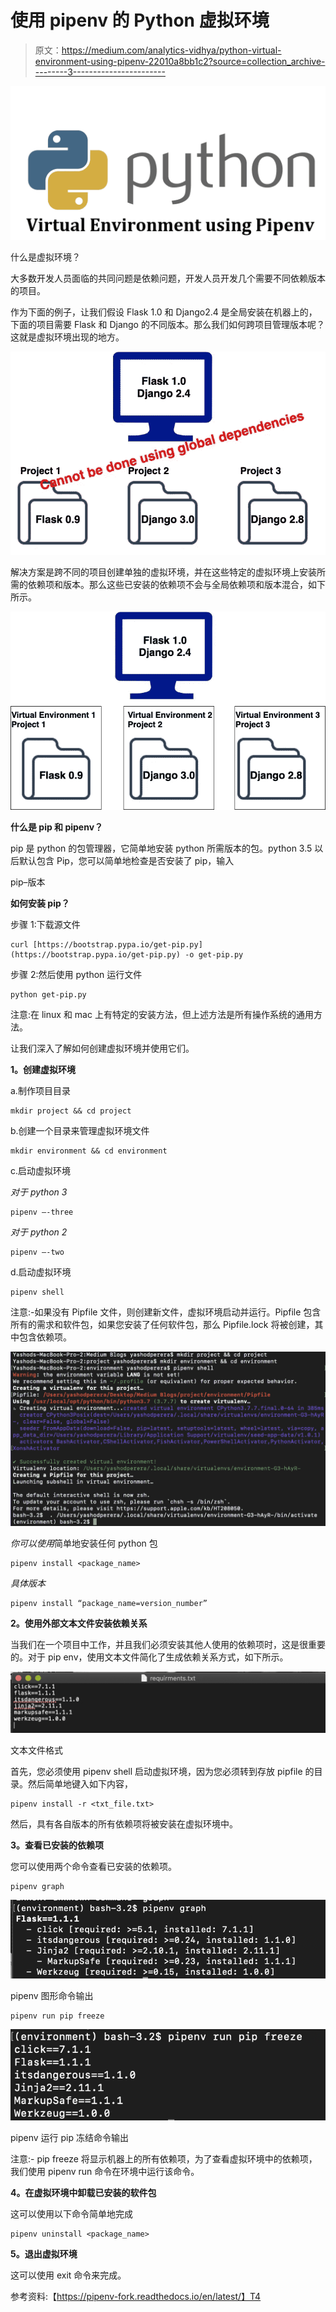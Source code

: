 # 使用 pipenv 的 Python 虚拟环境

> 原文：<https://medium.com/analytics-vidhya/python-virtual-environment-using-pipenv-22010a8bb1c2?source=collection_archive---------3----------------------->

![](img/f3a5e9b7d2605a8ba5f65ba1d50d59d6.png)

什么是虚拟环境？

大多数开发人员面临的共同问题是依赖问题，开发人员开发几个需要不同依赖版本的项目。

作为下面的例子，让我们假设 Flask 1.0 和 Django2.4 是全局安装在机器上的，下面的项目需要 Flask 和 Django 的不同版本。那么我们如何跨项目管理版本呢？这就是虚拟环境出现的地方。

![](img/553acf3dc2409d8c3606b160c63c92ee.png)

解决方案是跨不同的项目创建单独的虚拟环境，并在这些特定的虚拟环境上安装所需的依赖项和版本。那么这些已安装的依赖项不会与全局依赖项和版本混合，如下所示。

![](img/03435247f80159e55cb142abdfbd55cb.png)

**什么是 pip 和 pipenv？**

pip 是 python 的包管理器，它简单地安装 python 所需版本的包。python 3.5 以后默认包含 Pip，您可以简单地检查是否安装了 pip，输入

pip–版本

**如何安装 pip？**

步骤 1:下载源文件

```
curl [https://bootstrap.pypa.io/get-pip.py](https://bootstrap.pypa.io/get-pip.py) -o get-pip.py
```

步骤 2:然后使用 python 运行文件

```
python get-pip.py
```

注意:在 linux 和 mac 上有特定的安装方法，但上述方法是所有操作系统的通用方法。

让我们深入了解如何创建虚拟环境并使用它们。

**1。创建虚拟环境**

a.制作项目目录

```
mkdir project && cd project
```

b.创建一个目录来管理虚拟环境文件

```
mkdir environment && cd environment
```

c.启动虚拟环境

*对于 python 3*

```
pipenv –-three
```

*对于 python 2*

```
pipenv –-two
```

d.启动虚拟环境

```
pipenv shell
```

注意:-如果没有 Pipfile 文件，则创建新文件，虚拟环境启动并运行。Pipfile 包含所有的需求和软件包，如果您安装了任何软件包，那么 Pipfile.lock 将被创建，其中包含依赖项。

![](img/e2f1f69f6e59b7536421f550f54cb6b0.png)

*你可以使用*简单地安装任何 python 包

```
pipenv install <package_name> 
```

*具体版本*

```
pipenv install “package_name=version_number”
```

**2。使用外部文本文件安装依赖关系**

当我们在一个项目中工作，并且我们必须安装其他人使用的依赖项时，这是很重要的。对于 pip env，使用文本文件简化了生成依赖关系方式，如下所示。

![](img/4ccaa9af0ebaffed551a578228013507.png)

文本文件格式

首先，您必须使用 pipenv shell 启动虚拟环境，因为您必须转到存放 pipfile 的目录。然后简单地键入如下内容，

```
pipenv install -r <txt_file.txt>
```

然后，具有各自版本的所有依赖项将被安装在虚拟环境中。

**3。查看已安装的依赖项**

您可以使用两个命令查看已安装的依赖项。

```
pipenv graph
```

![](img/750475dfd48f601e8cdc892ca36f909d.png)

pipenv 图形命令输出

```
pipenv run pip freeze
```

![](img/a2aca1930246de80515d446171ea373a.png)

pipenv 运行 pip 冻结命令输出

注意:- pip freeze 将显示机器上的所有依赖项，为了查看虚拟环境中的依赖项，我们使用 pipenv run 命令在环境中运行该命令。

**4。在虚拟环境中卸载已安装的软件包**

这可以使用以下命令简单地完成

```
pipenv uninstall <package_name>
```

**5。退出虚拟环境**

这可以使用 exit 命令来完成。

参考资料:【https://pipenv-fork.readthedocs.io/en/latest/】T4